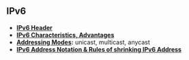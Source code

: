 ## IPv6
- **[IPv6 Header](IPv6_Header)**
- **[IPv6 Characteristics, Advantages](IPv6_Characteristics)**
- **[Addressing Modes](IPv6_Addressing_Modes):** unicast, multicast, anycast
- **[IPv6 Address Notation & Rules of shrinking IPv6 Address](Address_Notation)**
